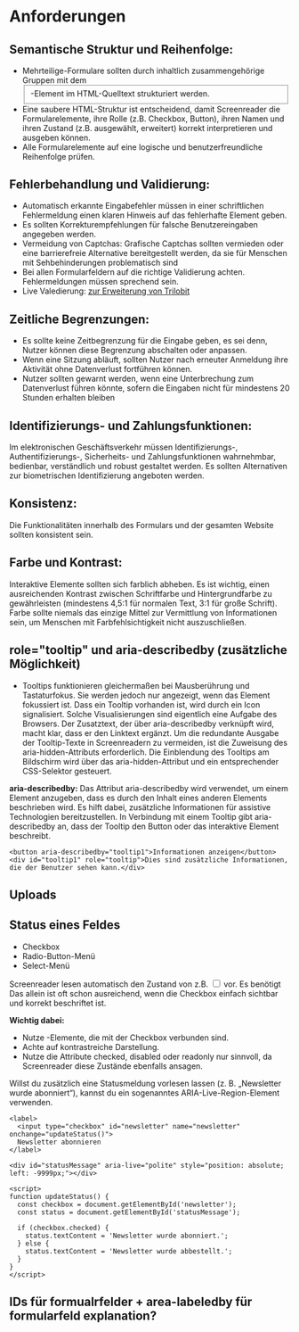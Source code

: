 # Anforderungen
## Semantische Struktur und Reihenfolge:
- Mehrteilige-Formulare sollten durch inhaltlich zusammengehörige Gruppen mit dem <fieldset>-Element im HTML-Quelltext strukturiert werden.
- Eine saubere HTML-Struktur ist entscheidend, damit Screenreader die Formularelemente, ihre Rolle (z.B. Checkbox, Button), ihren Namen und ihren Zustand (z.B. ausgewählt, erweitert) korrekt interpretieren und ausgeben können.
- Alle Formularelemente auf eine logische und benutzerfreundliche Reihenfolge prüfen.  
## Fehlerbehandlung und Validierung:
- Automatisch erkannte Eingabefehler müssen in einer schriftlichen Fehlermeldung einen klaren Hinweis auf das fehlerhafte Element geben.
- Es sollten Korrekturempfehlungen für falsche Benutzereingaben angegeben werden.
- Vermeidung von Captchas: Grafische Captchas sollten vermieden oder eine barrierefreie Alternative bereitgestellt werden, da sie für Menschen mit Sehbehinderungen problematisch sind
- Bei allen Formularfeldern auf die richtige Validierung achten. Fehlermeldungen müssen sprechend sein.
- Live Valedierung: [zur Erweiterung von Trilobit](https://extensions.contao.org/?q=formular&pages=3&p=trilobit-gmbh/contao-formvalidation-bundle)

## Zeitliche Begrenzungen:
- Es sollte keine Zeitbegrenzung für die Eingabe geben, es sei denn, Nutzer können diese Begrenzung abschalten oder anpassen.
- Wenn eine Sitzung abläuft, sollten Nutzer nach erneuter Anmeldung ihre Aktivität ohne Datenverlust fortführen können.
- Nutzer sollten gewarnt werden, wenn eine Unterbrechung zum Datenverlust führen könnte, sofern die Eingaben nicht für mindestens 20 Stunden erhalten bleiben

## Identifizierungs- und Zahlungsfunktionen: 
Im elektronischen Geschäftsverkehr müssen Identifizierungs-, Authentifizierungs-, Sicherheits- und Zahlungsfunktionen wahrnehmbar, bedienbar, verständlich und robust gestaltet werden. Es sollten Alternativen zur biometrischen Identifizierung angeboten werden.

## Konsistenz: 
Die Funktionalitäten innerhalb des Formulars und der gesamten Website sollten konsistent sein.

## Farbe und Kontrast: 
Interaktive Elemente sollten sich farblich abheben. Es ist wichtig, einen ausreichenden Kontrast zwischen Schriftfarbe und Hintergrundfarbe zu gewährleisten (mindestens 4,5:1 für normalen Text, 3:1 für große Schrift). Farbe sollte niemals das einzige Mittel zur Vermittlung von Informationen sein, um Menschen mit Farbfehlsichtigkeit nicht auszuschließen.

## role="tooltip" und aria-describedby (zusätzliche Möglichkeit)
- Tooltips funktionieren gleichermaßen bei Mausberührung und Tastaturfokus. Sie werden jedoch nur angezeigt, wenn das Element fokussiert ist. Dass ein Tooltip vorhanden ist, wird durch ein Icon signalisiert. Solche Visualisierungen sind eigentlich eine Aufgabe des Browsers. Der Zusatztext, der über aria-describedby verknüpft wird, macht klar, dass er den Linktext ergänzt. Um die redundante Ausgabe der Tooltip-Texte in Screenreadern zu vermeiden, ist die Zuweisung des aria-hidden-Attributs erforderlich. Die Einblendung des Tooltips am Bildschirm wird über das aria-hidden-Attribut und ein entsprechender CSS-Selektor gesteuert.

  
**aria-describedby:**
Das Attribut aria-describedby wird verwendet, um einem Element anzugeben, dass es durch den Inhalt eines anderen Elements beschrieben wird. Es hilft dabei, zusätzliche Informationen für assistive Technologien bereitzustellen.
In Verbindung mit einem Tooltip gibt aria-describedby an, dass der Tooltip den Button oder das interaktive Element beschreibt.  

```
<button aria-describedby="tooltip1">Informationen anzeigen</button>
<div id="tooltip1" role="tooltip">Dies sind zusätzliche Informationen, die der Benutzer sehen kann.</div>
```

## Uploads

## Status eines Feldes
- Checkbox
- Radio-Button-Menü
- Select-Menü

Screenreader lesen automatisch den Zustand von z.B. <input type="checkbox"> vor. Es benötigt 
Das allein ist oft schon ausreichend, wenn die Checkbox einfach sichtbar und korrekt beschriftet ist.

**Wichtig dabei:**

- Nutze <label>-Elemente, die mit der Checkbox verbunden sind.
- Achte auf kontrastreiche Darstellung.
- Nutze die Attribute checked, disabled oder readonly nur sinnvoll, da Screenreader diese Zustände ebenfalls ansagen.

Willst du zusätzlich eine Statusmeldung vorlesen lassen (z. B. „Newsletter wurde abonniert“), kannst du ein sogenanntes ARIA-Live-Region-Element verwenden. 

```
<label>
  <input type="checkbox" id="newsletter" name="newsletter" onchange="updateStatus()">
  Newsletter abonnieren
</label>

<div id="statusMessage" aria-live="polite" style="position: absolute; left: -9999px;"></div>

<script>
function updateStatus() {
  const checkbox = document.getElementById('newsletter');
  const status = document.getElementById('statusMessage');
  
  if (checkbox.checked) {
    status.textContent = 'Newsletter wurde abonniert.';
  } else {
    status.textContent = 'Newsletter wurde abbestellt.';
  }
}
</script>

```


## IDs für formualrfelder + area-labeledby für formularfeld explanation?


